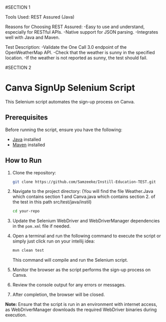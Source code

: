 #SECTION 1 

Tools Used: REST Assured (Java)

Reasons for Choosing REST Assured:
-Easy to use and understand, especially for RESTful APIs.
-Native support for JSON parsing.
-Integrates well with Java and Maven.

Test Description:
-Validate the One Call 3.0 endpoint of the OpenWeatherMap API.
-Check that the weather is sunny in the specified location.
-If the weather is not reported as sunny, the test should fail.


#SECTION 2

# Canva SignUp Selenium Script

This Selenium script automates the sign-up process on Canva.

## Prerequisites

Before running the script, ensure you have the following:

- [Java](https://www.oracle.com/java/technologies/javase-downloads.html) installed
- [Maven](https://maven.apache.org/download.cgi) installed

## How to Run

1. Clone the repository:

    ```bash
    git clone https://github.com/Samzeeke/Instill-Education-TEST.git
    ```

2. Navigate to the project directory: (You will find the file Weather.Java which contains section 1 and Canva.java which contains section 2. of the test in this path src/test/java/instil)

    ```bash
    cd your-repo
    ```

3. Update the Selenium WebDriver and WebDriverManager dependencies in the `pom.xml` file if needed.

4. Open a terminal and run the following command to execute the script or simply just click run on your intellij idea:

    ```bash
    mvn clean test
    ```

   This command will compile and run the Selenium script.

5. Monitor the browser as the script performs the sign-up process on Canva.

6. Review the console output for any errors or messages.

7. After completion, the browser will be closed.

**Note:** Ensure that the script is run in an environment with internet access, as WebDriverManager downloads the required WebDriver binaries during execution.
